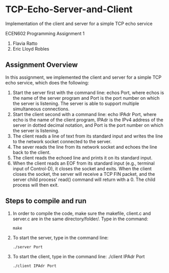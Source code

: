 # TCP-Echo-Server-and-Client
Implementation of the client and server for a simple TCP echo service
  

ECEN602 Programming Assignment 1
1. Flavia Ratto
2. Eric Lloyd Robles

## Assignment Overview

In this assignment, we implemented the client and server for a simple TCP echo service, which does the following:
1. Start the server first with the command line: echos Port, where echos is the name of the server program and Port is the port number on which the server is listening. The server is able to support multiple simultaneous connections.
2. Start the client second with a command line: echo IPAdr Port, where echo is the name of the client program, IPAdr is the IPv4 address of the server in dotted decimal notation, and Port is the port number on which the server is listening.
3. The client reads a line of text from its standard input and writes the line to the network socket connected to the server.
4. The sever reads the line from its network socket and echoes the line back to the client.
5. The client reads the echoed line and prints it on its standard input.
6. When the client reads an EOF from its standard input (e.g., terminal input of Control-D), it closes the socket and exits. When the client closes the socket, the server will receive a TCP FIN packet, and the server child process’ read() command will return with a 0. The child process will then exit.


## Steps to compile and run

1. In order to compile the code, make sure the makefile, client.c and server.c are in the same directory/folder/. Type in the command:
    ```
    make
    ```
2. To start the server, type in the command line:
    ```
    ./server Port
    ```
3. To start the client, type in the command line: ./client IPAdr Port
    ```
    ./client IPAdr Port
    ```
